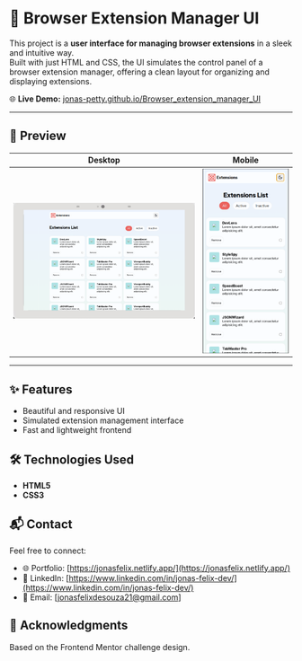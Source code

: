 # 🔧 Browser Extension Manager UI

This project is a **user interface for managing browser extensions** in a sleek and intuitive way.  
Built with just HTML and CSS, the UI simulates the control panel of a browser extension manager, offering a clean layout for organizing and displaying extensions.

🌐 **Live Demo:** [jonas-petty.github.io/Browser_extension_manager_UI](https://jonas-petty.github.io/Browser_extension_manager_UI/)

---

## 📸 Preview

| Desktop                               | Mobile                               |
| ------------------------------------- | ------------------------------------ |
| ![UI Preview](img/readme_desktop.png) | ![UI Preview](img/readme_mobile.png) |

---

## ✨ Features

-   Beautiful and responsive UI
-   Simulated extension management interface
-   Fast and lightweight frontend

## 🛠️ Technologies Used

-   **HTML5**
-   **CSS3**

## 📬 Contact

Feel free to connect:

-   🌐 Portfolio: [https://jonasfelix.netlify.app/](https://jonasfelix.netlify.app/)
-   💼 LinkedIn: [https://www.linkedin.com/in/jonas-felix-dev/](https://www.linkedin.com/in/jonas-felix-dev/)
-   📧 Email: \[[jonasfelixdesouza21@gmail.com](mailto:jonasfelixdesouza21@gmail.com)]

## 🙌 Acknowledgments

Based on the Frontend Mentor challenge design.
